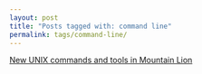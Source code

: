 ```yaml
---
layout: post
title: "Posts tagged with: command line"
permalink: tags/command-line/
---
```

[New UNIX commands and tools in Mountain Lion](/2012/08/new-unix-commands-and-tools-in-mountain)
